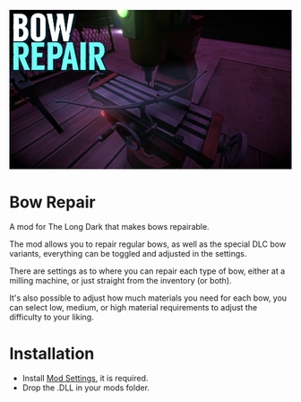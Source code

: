 ![Screenshot](https://github.com/DemonBunnyBon/ModListJson/blob/main/Thumb_BR.png?raw=true)

# Bow Repair
A mod for The Long Dark that makes bows repairable.

The mod allows you to repair regular bows, as well as the special DLC bow variants, everything can be toggled and adjusted in the settings.


There are settings as to where you can repair each type of bow, either at a milling machine, or just straight from the inventory (or both). 


It's also possible to adjust how much materials you need for each bow, you can select low, medium, or high material requirements to adjust the difficulty to your liking.

# Installation

- Install [Mod Settings](https://github.com/DigitalzombieTLD/ModSettings/releases/), it is required.
- Drop the .DLL in your mods folder.
